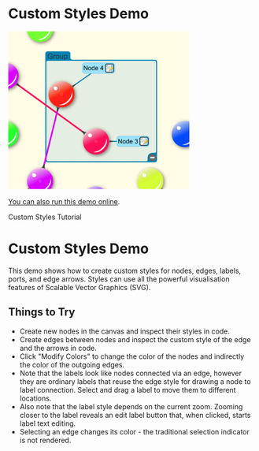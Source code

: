 # Custom Styles Demo

<img src="../../resources/image/customstyles.png" alt="demo-thumbnail" height="320"/>

[You can also run this demo online](https://live.yworks.com/demos/style/customstyles/index.html).

Custom Styles Tutorial

# Custom Styles Demo

This demo shows how to create custom styles for nodes, edges, labels, ports, and edge arrows. Styles can use all the powerful visualisation features of Scalable Vector Graphics (SVG).

## Things to Try

- Create new nodes in the canvas and inspect their styles in code.
- Create edges between nodes and inspect the custom style of the edge and the arrows in code.
- Click "Modify Colors" to change the color of the nodes and indirectly the color of the outgoing edges.
- Note that the labels look like nodes connected via an edge, however they are ordinary labels that reuse the edge style for drawing a node to label connection. Select and drag a label to move them to different locations.
- Also note that the label style depends on the current zoom. Zooming closer to the label reveals an edit label button that, when clicked, starts label text editing.
- Selecting an edge changes its color - the traditional selection indicator is not rendered.
